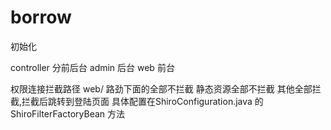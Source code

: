 # borrow
初始化




controller 分前后台
    admin   后台
    web     前台

权限连接拦截路径
    web/ 路劲下面的全部不拦截
    静态资源全部不拦截
    其他全部拦截,拦截后跳转到登陆页面
    具体配置在ShiroConfiguration.java 的 ShiroFilterFactoryBean 方法